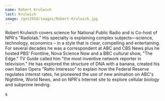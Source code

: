 ```yaml
---
name: Robert Krulwich
last: Krulwich
image: /get2010/images/Robert-Krulwich.jpg
---
```


Robert Krulwich covers science for National Public Radio and is Co-host of NPR's "Radiolab." His specialty is explaining complex subjects—science, technology, economics – in a style that is clear, compelling and entertaining. For several decades he was a correspondent at ABC and CBS News plus he hosted PBS’ Frontline, Nova Science Now and a BBC cultural show, "The Edge." TV Guide called him "the most inventive network reporter in television." He has explored the structure of DNA with a banana, created his own Italian Opera "Ratto Interesso" to explain how the Federal Reserve regulates interest rates, he pioneered the use of new animation on ABC's Nightline, World News, and on NPR's Internet site to explore cellular biology and subprime lending.

s
